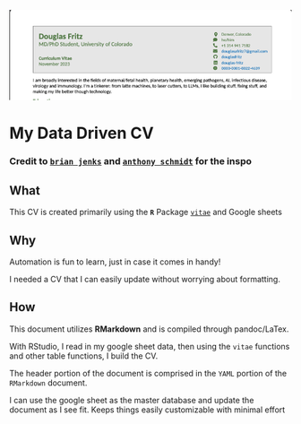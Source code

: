 [![](./img/cvPreview.png)](https://github.com/douglasfritz/CV/blob/master/GoogleSheetsCV.pdf)

# My Data Driven CV
### Credit to [`brian jenks`](https://github.com/tallguyjenks/CV) and [`anthony schmidt`](https://www.anthonyschmidt.co/post/2022-04-21-make-an-easy-to-maintain-cv-or-resume-using-r/) for the inspo

## What

This CV is created primarily using the **`R`** Package [`vitae`](https://github.com/mitchelloharawild/vitae) and Google sheets

## Why

Automation is fun to learn, just in case it comes in handy!

I needed a CV that I can easily update without worrying about formatting.

## How

This document utilizes **RMarkdown** and is compiled through pandoc/LaTex.

With RStudio, I read in my google sheet data, then using the `vitae` functions and other table functions, I build the CV.

The header portion of the document is comprised in the `YAML` portion of the `RMarkdown` document.

I can use the google sheet as the master database and update the document as I see fit. Keeps things easily customizable with minimal effort

